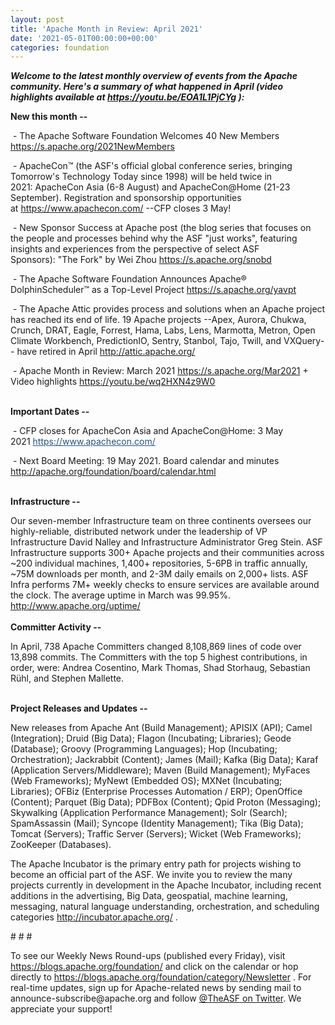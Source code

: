 ```yaml
---
layout: post
title: 'Apache Month in Review: April 2021'
date: '2021-05-01T00:00:00+00:00'
categories: foundation
---
```

<p></p><p></p><p></p><p><i><span style="font-weight: 700;">Welcome to the latest monthly overview of events from the Apache community. Here's a summary of what happened in April (</span></i><b><i>video highlights available at <a href="https://youtu.be/EOA1L1PjCYg" target="_blank">https://youtu.be/EOA1L1PjCYg</a> )</i></b><i><span style="font-weight: 700;">:</span></i></p><span style="font-weight: 700;">New this month --</span><p></p><p>&nbsp;- The Apache Software Foundation Welcomes 40 New Members <a href="https://s.apache.org/2021NewMembers" rel="noreferrer" target="_blank">https://s.apache.org/2021NewMembers</a> </p><p></p><p>&nbsp;- ApacheCon™ (the ASF's official global conference series, bringing Tomorrow's 
Technology Today since 1998) will be held twice in 2021:&nbsp;ApacheCon Asia
 (6-8 August) and ApacheCon@Home (21-23 September). Registration and sponsorship opportunities at&nbsp;<a href="https://www.apachecon.com/" target="_blank">https://www.apachecon.com/</a><a href="https://www.apachecon.com/" target="_blank" style="background-color: rgb(255, 255, 255);"></a>&nbsp;--CFP closes 3 May!<br></p><p>&nbsp;<span class="il">- New Sponsor Success</span> <span class="il">at</span> <span class="il">Apache</span>&nbsp;post (the blog series that focuses on the people and processes behind why 
the ASF "just works", featuring insights and experiences from the 
perspective of select ASF Sponsors):&nbsp;"The Fork" by Wei Zhou&nbsp;<a href="https://s.apache.org/snobd" rel="noreferrer" target="_blank">https://s.apache.org/snobd</a> </p><p> </p><p>&nbsp;- The Apache Software Foundation Announces Apache® DolphinScheduler™ as a Top-Level Project&nbsp;<a href="https://s.apache.org/yavpt" target="_blank">https://s.apache.org/yavpt</a><a href="https://s.apache.org/yavpt" target="_blank"></a></p><p>&nbsp;- The Apache Attic provides process and solutions when an Apache project has reached its end of life. 19 Apache projects --Apex, Aurora, Chukwa, Crunch, DRAT, Eagle, Forrest, Hama, Labs, Lens, Marmotta, Metron, Open Climate Workbench, PredictionIO, Sentry, Stanbol, Tajo, Twill, and VXQuery-- have retired in April&nbsp;<a href="http://attic.apache.org/" target="_blank" style="background-color: rgb(255, 255, 255);">http://attic.apache.org/</a></p><p>&nbsp;- Apache Month in Review: March 2021 <a href="https://s.apache.org/Mar2021" target="_blank">https://s.apache.org/Mar2021</a>  + Video highlights <a href="https://youtu.be/wq2HXN4z9W0" target="_blank">https://youtu.be/wq2HXN4z9W0</a></p><p><br><span style="font-weight: 700;">Important Dates --</span></p><p>&nbsp;- CFP closes for ApacheCon Asia and ApacheCon@Home: 3 May 2021&nbsp;<a href="https://www.apachecon.com/" target="_blank" style="background-color: rgb(255, 255, 255); color: rgb(35, 82, 124); text-decoration-line: underline; outline: 0px;">https://www.apachecon.com/</a><a href="https://www.apachecon.com/" target="_blank" style="background-color: rgb(255, 255, 255);"></a>&nbsp;<span style="font-weight: 700;"><br></span></p><p><span style="font-weight: 700;"></span>&nbsp;- Next Board Meeting: 19 May 2021. Board calendar and minutes <a href="http://apache.org/foundation/board/calendar.html" target="_blank">http://apache.org/foundation/board/calendar.html</a></p><p><br><span style="font-weight: 700;">Infrastructure --</span></p><div>Our
 seven-member Infrastructure team on three continents oversees our 
highly-reliable, distributed network under the leadership of VP 
Infrastructure David Nalley and Infrastructure Administrator Greg Stein.
 ASF Infrastructure supports 300+ Apache projects and their communities 
across ~200 individual machines, 1,400+ repositories, 5-6PB in traffic 
annually, ~75M downloads per month, and 2-3M daily emails on 2,000+ 
lists. ASF Infra performs 7M+ weekly checks to ensure services are available around the clock. The average uptime in March was 99.95%. <a href="http://www.apache.org/uptime/" target="_blank">http://www.apache.org/uptime/</a><b><br></b></div><div><b><br></b></div><div><b>Committer Activity --</b></div><p>In April, 738 Apache Committers changed 8,108,869 lines of code over 13,898 commits. The Committers with the top 5 highest contributions, in 
order, were: Andrea Cosentino, Mark Thomas, Shad Storhaug, Sebastian Rühl, and Stephen Mallette. &nbsp; <br><br></p><p><b>Project Releases and Updates --</b></p>New releases from Apache Ant (Build Management); APISIX (API); Camel (Integration); Druid (Big Data); Flagon (Incubating; Libraries); Geode (Database); Groovy (Programming Languages); Hop (Incubating; Orchestration); Jackrabbit (Content); James (Mail); Kafka (Big Data); Karaf (Application Servers/Middleware); Maven (Build Management); MyFaces (Web Frameworks); MyNewt (Embedded OS); MXNet (Incubating; Libraries); OFBiz (Enterprise Processes Automation / ERP); OpenOffice (Content); Parquet (Big Data); PDFBox (Content); Qpid Proton (Messaging); Skywalking (Application Performance Management); Solr (Search); SpamAssassin (Mail); Syncope (Identity Management); Tika (Big Data); Tomcat (Servers); Traffic Server (Servers); Wicket (Web Frameworks); ZooKeeper (Databases).<p></p><p></p><p></p><p></p><p>The
 Apache Incubator is the primary entry path for projects wishing to become an official part of the ASF. We invite you to review the many projects currently in development in the Apache Incubator, including recent additions in the advertising, Big Data, geospatial, machine learning, messaging, natural language understanding, orchestration, and scheduling categories&nbsp;<a href="http://incubator.apache.org/" target="_blank">http://incubator.apache.org/</a> .<br></p><p><span style="font-size: 11pt; font-family: Arial; color: rgb(0, 0, 0); background-color: transparent; font-style: normal; font-variant: normal; text-decoration: none; vertical-align: baseline; white-space: pre-wrap;"></span></p><p># # #</p><p>To see our Weekly News Round-ups (published every Friday), visit <a href="https://blogs.apache.org/foundation/" target="_blank">https://blogs.apache.org/foundation/</a> and click on the calendar or hop directly to <a href="https://blogs.apache.org/foundation/category/Newsletter" target="_blank">https://blogs.apache.org/foundation/category/Newsletter</a> .
 For real-time updates, sign up for Apache-related news by sending mail 
to announce-subscribe@apache.org and follow <a href="https://twitter.com/theasf" target="_blank">@TheASF on Twitter</a>. We appreciate your support!</p><p></p><p></p><p></p>
